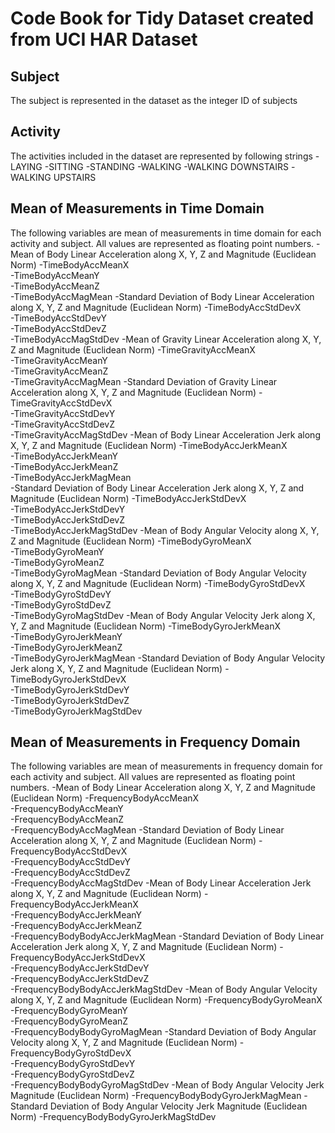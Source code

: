 # Code Book for Tidy Dataset created from UCI HAR Dataset
## Subject
The subject is represented in the dataset as the integer ID of subjects
## Activity
The activities included in the dataset are represented by following strings
 -LAYING
 -SITTING
 -STANDING
 -WALKING
 -WALKING DOWNSTAIRS
 -WALKING UPSTAIRS
## Mean of Measurements in Time Domain
The following variables are mean of measurements in time domain for each activity and subject. All values are represented as floating point numbers.
-Mean of Body Linear Acceleration along X, Y, Z and Magnitude (Euclidean Norm)
 -TimeBodyAccMeanX                   
 -TimeBodyAccMeanY                  
 -TimeBodyAccMeanZ                   
 -TimeBodyAccMagMean
-Standard Deviation of Body Linear Acceleration along X, Y, Z and Magnitude (Euclidean Norm)
 -TimeBodyAccStdDevX                
 -TimeBodyAccStdDevY                 
 -TimeBodyAccStdDevZ                
 -TimeBodyAccMagStdDev 
-Mean of Gravity Linear Acceleration along X, Y, Z and Magnitude (Euclidean Norm)
 -TimeGravityAccMeanX                
 -TimeGravityAccMeanY               
 -TimeGravityAccMeanZ                
 -TimeGravityAccMagMean
-Standard Deviation of Gravity Linear Acceleration along X, Y, Z and Magnitude (Euclidean Norm)
 -TimeGravityAccStdDevX             
 -TimeGravityAccStdDevY              
 -TimeGravityAccStdDevZ             
 -TimeGravityAccMagStdDev 
-Mean of Body Linear Acceleration Jerk along X, Y, Z and Magnitude (Euclidean Norm)
 -TimeBodyAccJerkMeanX               
 -TimeBodyAccJerkMeanY              
 -TimeBodyAccJerkMeanZ               
 -TimeBodyAccJerkMagMean  
-Standard Deviation of Body Linear Acceleration Jerk along X, Y, Z and Magnitude (Euclidean Norm)
 -TimeBodyAccJerkStdDevX            
 -TimeBodyAccJerkStdDevY             
 -TimeBodyAccJerkStdDevZ            
 -TimeBodyAccJerkMagStdDev 
-Mean of Body Angular Velocity along X, Y, Z and Magnitude (Euclidean Norm)
 -TimeBodyGyroMeanX                  
 -TimeBodyGyroMeanY                 
 -TimeBodyGyroMeanZ                  
 -TimeBodyGyroMagMean 
-Standard Deviation of Body Angular Velocity along X, Y, Z and Magnitude (Euclidean Norm)
 -TimeBodyGyroStdDevX               
 -TimeBodyGyroStdDevY                
 -TimeBodyGyroStdDevZ               
 -TimeBodyGyroMagStdDev 
-Mean of Body Angular Velocity Jerk along X, Y, Z and Magnitude (Euclidean Norm)
 -TimeBodyGyroJerkMeanX              
 -TimeBodyGyroJerkMeanY             
 -TimeBodyGyroJerkMeanZ              
 -TimeBodyGyroJerkMagMean 
-Standard Deviation of Body Angular Velocity Jerk along X, Y, Z and Magnitude (Euclidean Norm)
 -TimeBodyGyroJerkStdDevX           
 -TimeBodyGyroJerkStdDevY            
 -TimeBodyGyroJerkStdDevZ           
 -TimeBodyGyroJerkMagStdDev

## Mean of Measurements in Frequency Domain
The following variables are mean of measurements in frequency domain for each activity and subject. All values are represented as floating point numbers.
-Mean of Body Linear Acceleration along X, Y, Z and Magnitude (Euclidean Norm)
 -FrequencyBodyAccMeanX              
 -FrequencyBodyAccMeanY             
 -FrequencyBodyAccMeanZ              
 -FrequencyBodyAccMagMean 
-Standard Deviation of Body Linear Acceleration along X, Y, Z and Magnitude (Euclidean Norm)
 -FrequencyBodyAccStdDevX           
 -FrequencyBodyAccStdDevY            
 -FrequencyBodyAccStdDevZ           
 -FrequencyBodyAccMagStdDev 
-Mean of Body Linear Acceleration Jerk along X, Y, Z and Magnitude (Euclidean Norm)
 -FrequencyBodyAccJerkMeanX          
 -FrequencyBodyAccJerkMeanY         
 -FrequencyBodyAccJerkMeanZ          
 -FrequencyBodyBodyAccJerkMagMean 
-Standard Deviation of Body Linear Acceleration Jerk along X, Y, Z and Magnitude (Euclidean Norm)
 -FrequencyBodyAccJerkStdDevX       
 -FrequencyBodyAccJerkStdDevY        
 -FrequencyBodyAccJerkStdDevZ       
 -FrequencyBodyBodyAccJerkMagStdDev
-Mean of Body Angular Velocity along X, Y, Z and Magnitude (Euclidean Norm)
 -FrequencyBodyGyroMeanX             
 -FrequencyBodyGyroMeanY            
 -FrequencyBodyGyroMeanZ             
 -FrequencyBodyBodyGyroMagMean 
-Standard Deviation of Body Angular Velocity along X, Y, Z and Magnitude (Euclidean Norm)
 -FrequencyBodyGyroStdDevX          
 -FrequencyBodyGyroStdDevY           
 -FrequencyBodyGyroStdDevZ          
 -FrequencyBodyBodyGyroMagStdDev 
-Mean of Body Angular Velocity Jerk Magnitude (Euclidean Norm)
 -FrequencyBodyBodyGyroJerkMagMean
-Standard Deviation of Body Angular Velocity Jerk Magnitude (Euclidean Norm)
 -FrequencyBodyBodyGyroJerkMagStdDev